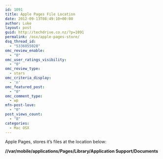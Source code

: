 ```yaml
---
id: 1091
title: Apple Pages File Location
date: 2012-09-13T08:49:10+00:00
author: Luke
layout: post
guid: http://techdrive.co.nz/?p=1091
permalink: /osx/apple-pages-store/
dsq_thread_id:
  - "5336055028"
omc_review_enable:
  - "0"
omc_user_ratings_visibility:
  - "0"
omc_review_type:
  - stars
omc_criteria_display:
  - 'n'
omc_featured_post:
  - "0"
omc_comment_type:
  - wp
mfn-post-love:
  - "0"
post_views_count:
  - "8"
categories:
  - Mac OSX
---
```

Apple Pages, stores it&#8217;s files at the location below:

**//var/mobile/applications/Pages/Library/Application Support/Documents**